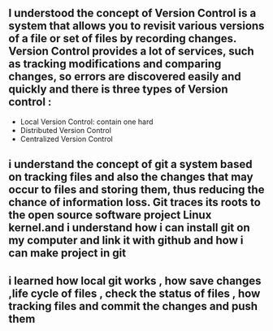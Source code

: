 ## I understood the concept of Version Control is a system that allows you to revisit various versions of a file or set of files by recording changes. Version Control provides a lot of services, such as tracking modifications and comparing changes, so errors are discovered easily and quickly and there is three types of  Version  control : 

 * Local Version Control: contain one hard 
 * Distributed Version Control
 * Centralized Version Control
 
 
 ## i understand the concept of git a system based on tracking files and also the changes that may occur to files and storing them, thus reducing the chance of information loss. Git traces its roots to the open source software project Linux kernel.and i understand how i can install git on my computer and link it with github and how i can make project in git

## i learned how local git works , how save changes ,life  cycle of files , check the status of files , how tracking files and commit the changes and push them